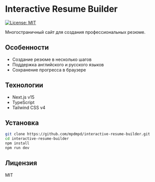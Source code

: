 # Interactive Resume Builder

[![License: MIT](https://img.shields.io/badge/License-MIT-blue.svg)](https://opensource.org/licenses/MIT)

Многостраничный сайт для создания профессиональных резюме.

## Особенности

- Создание резюме в несколько шагов
- Поддержка английского и русского языков
- Сохранение прогресса в браузере

## Технологии

- Next.js v15
- TypeScript
- Tailwind CSS v4

## Установка

```bash
git clone https://github.com/mpdmpd/interactive-resume-builder.git
cd interactive-resume-builder
npm install
npm run dev
```

## Лицензия

MIT
